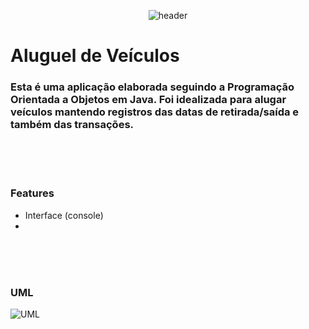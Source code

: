 <p align="center">
  <img src="https://atlas-content-cdn.pixelsquid.com/stock-images/luxury-crossover-generic-suv-rAolN22-600.jpg" alt="header"/>
</p>

# Aluguel de Veículos
### Esta é uma aplicação elaborada seguindo a Programação Orientada a Objetos em Java. Foi idealizada para alugar veículos mantendo registros das datas de retirada/saída e também das transações.

<br><br><br>
### Features

+ Interface (console)
+ 


<br><br><br>
### UML

![UML](https://user-images.githubusercontent.com/61806906/184899852-8fa66756-6f46-43a6-a727-b184e74f929f.jpg)

